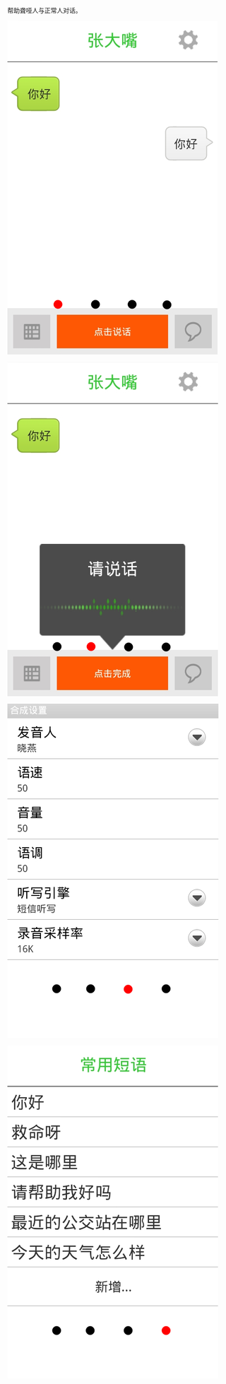 
帮助聋哑人与正常人对话。

![指引1](https://github.com/dotfeng/Deafmutism/raw/master/Deafmutism/res/drawable-hdpi/help_1.png)

![指引2](https://github.com/dotfeng/Deafmutism/raw/master/Deafmutism/res/drawable-hdpi/help_2.png)

![指引3](https://github.com/dotfeng/Deafmutism/raw/master/Deafmutism/res/drawable-hdpi/help_3.png)

![指引4](https://github.com/dotfeng/Deafmutism/raw/master/Deafmutism/res/drawable-hdpi/help_4.png)
